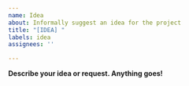 ```yaml
---
name: Idea
about: Informally suggest an idea for the project
title: "[IDEA] "
labels: idea
assignees: ''

---
```


**Describe your idea or request. Anything goes!**
